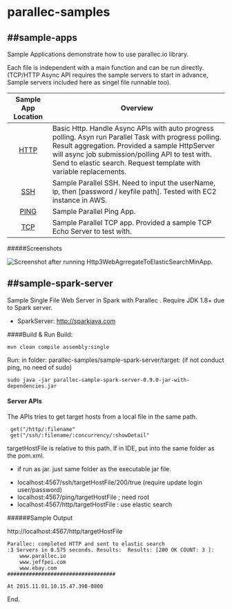 # parallec-samples


##sample-apps 
------
Sample Applications demonstrate how to use parallec.io library. 

Each file is independent with a main function and can be run directly. (TCP/HTTP Async API requires the sample servers to start in advance, Sample servers included here as singel file runnable too).


| Sample App Location | Overview                                                                                                                                                                                                         |
|:-------------------:|------------------------------------------------------------------------------------------------------------------------------------------------------------------------------------------------------------------|
|         [HTTP](https://github.com/eBay/parallec-samples/tree/master/sample-apps/src/main/java/io/parallec/sample/app/http)        | Basic Http.  Handle Async APIs with auto progress polling. Asyn run Parallel Task with progress polling. Result aggregation. Provided a sample HttpServer will async job submission/polling API to test with.  Send to elastic search. Request template with variable replacements.   |
|         [SSH](https://github.com/eBay/parallec-samples/tree/master/sample-apps/src/main/java/io/parallec/sample/app/ssh)         | Sample Parallel SSH. Need to input the userName, ip, then [password / keyfile path]. Tested with EC2 instance in AWS.                                                                                            |
|         [PING](https://github.com/eBay/parallec-samples/tree/master/sample-apps/src/main/java/io/parallec/sample/app/ping)        | Sample Parallel Ping App.                                                                                                                                                                                        |
|         [TCP](https://github.com/eBay/parallec-samples/tree/master/sample-apps/src/main/java/io/parallec/sample/app/tcp)         | Sample Parallel TCP app. Provided a sample TCP Echo Server  to test with.                                                                                                                                        |

#####Screenshots

![Screenshot](http://www.parallec.io/images/screenshots/elastic-aggre-web3.png) after running Http3WebAgrregateToElasticSearchMinApp.


##sample-spark-server
------
Sample Single File Web Server in Spark with Parallec . Require JDK 1.8+ due to Spark server.
 
- SparkServer: http://sparkjava.com

####Build & Run
Build:

	mvn clean compile assembly:single

Run: in folder: parallec-samples/sample-spark-server/target: (if not conduct ping, no need of sudo)
	
	sudo java -jar parallec-sample-spark-server-0.9.0-jar-with-dependencies.jar
	
	

#### Server APIs 

The APIs tries to get target hosts from a local file in the same path.  

```
 get("/http/:filename"
 get("/ssh/:filename/:concurrency/:showDetail"
```

targetHostFile is relative to this path. If in IDE, put into the same folder as the pom.xml.
 * if run as jar. just same folder as the executable jar file.

- localhost:4567/ssh/targetHostFile/200/true  (require update login user/password)
- localhost:4567/ping/targetHostFile  ; need root
- localhost:4567/http/targetHostFile :  use elastic search

######Sample Output

http://localhost:4567/http/targetHostFile



```
Parallec: completed HTTP and sent to elastic search 
:3 Servers in 0.575 seconds. Results:  Results: [200 OK COUNT: 3 ]:
	www.parallec.io
	www.jeffpei.com
	www.ebay.com
###################################

At 2015.11.01.10.15.47.398-0800
```	 

End.
 
 
 
 
 